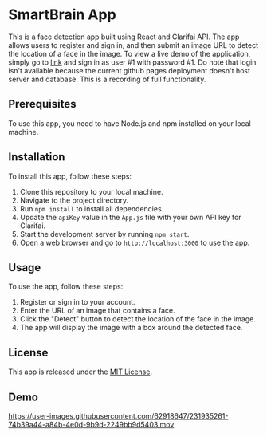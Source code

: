 # SmartBrain App

This is a face detection app built using React and Clarifai API. The app allows users to register and sign in, and then submit an image URL to detect the location of a face in the image.
To view a live demo of the application, simply go to [link](https://fzcuber.github.io/face_detector/) and sign in as user #1 with password #1. Do note that login isn't available because the current github pages deployment doesn't host server and database.
This is a recording of full functionality.

## Prerequisites

To use this app, you need to have Node.js and npm installed on your local machine.

## Installation

To install this app, follow these steps:

1. Clone this repository to your local machine.
2. Navigate to the project directory.
3. Run `npm install` to install all dependencies.
4. Update the `apiKey` value in the `App.js` file with your own API key for Clarifai.
5. Start the development server by running `npm start`.
6. Open a web browser and go to `http://localhost:3000` to use the app.

## Usage

To use the app, follow these steps:

1. Register or sign in to your account.
2. Enter the URL of an image that contains a face.
3. Click the "Detect" button to detect the location of the face in the image.
4. The app will display the image with a box around the detected face.

## License

This app is released under the [MIT License](https://opensource.org/licenses/MIT).


## Demo

https://user-images.githubusercontent.com/62918647/231935261-74b39a44-a84b-4e0d-9b9d-2249bb9d5403.mov

